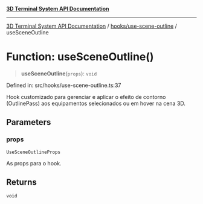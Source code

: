 [**3D Terminal System API Documentation**](../../../README.md)

***

[3D Terminal System API Documentation](../../../README.md) / [hooks/use-scene-outline](../README.md) / useSceneOutline

# Function: useSceneOutline()

> **useSceneOutline**(`props`): `void`

Defined in: src/hooks/use-scene-outline.ts:37

Hook customizado para gerenciar e aplicar o efeito de contorno (OutlinePass)
aos equipamentos selecionados ou em hover na cena 3D.

## Parameters

### props

`UseSceneOutlineProps`

As props para o hook.

## Returns

`void`
